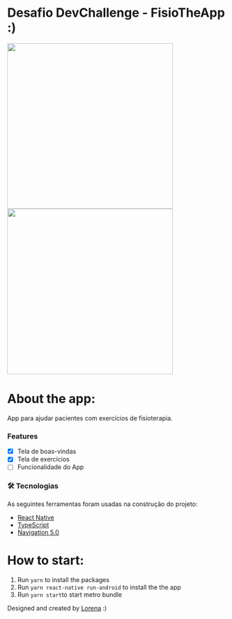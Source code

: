 
# Desafio DevChallenge - FisioTheApp :)


<img src="https://user-images.githubusercontent.com/67912493/107262822-c9f8fa80-6a1f-11eb-8e08-25bd941abbe1.png" width="380" height="380">
<img src="https://user-images.githubusercontent.com/67912493/107262938-eb59e680-6a1f-11eb-80f3-bbc9f0f89fae.png" width="380" height="380">


# About the app:
App para ajudar pacientes com exercícios de fisioterapia.

### Features

- [x] Tela de boas-vindas
- [x] Tela de exercícios
- [ ] Funcionalidade do App

### 🛠 Tecnologias

As seguintes ferramentas foram usadas na construção do projeto:


- [React Native](https://reactnative.dev/)
- [TypeScript](https://www.typescriptlang.org/)
- [Navigation 5.0](https://reactnavigation.org/blog/2020/02/06/react-navigation-5.0/)


# How to start:
1. Run ```yarn``` to install the packages
2. Run ```yarn react-native run-android``` to install the the app
3. Run ```yarn start```to start metro bundle


Designed and created by  <a href="https://github.com/Lorenalgm">Lorena</a> :)


